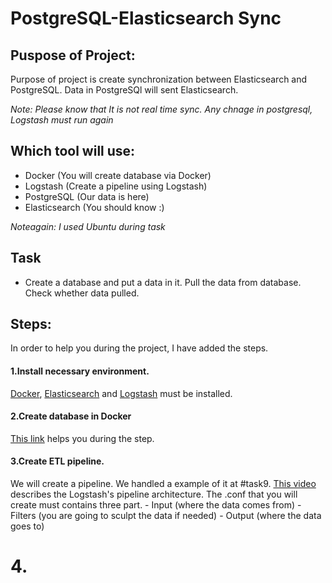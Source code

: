 # PostgreSQL-Elasticsearch Sync

## Puspose of Project:
Purpose of project is create synchronization between Elasticsearch and PostgreSQL. Data in PostgreSQl will sent Elasticsearch.

*_Note: Please know that It is not real time sync. Any chnage in postgresql, Logstash must run again_*

## Which tool will use:
* Docker (You will create database via Docker)
* Logstash (Create a pipeline using Logstash)
* PostgreSQL (Our data is here)
* Elasticsearch (You should know :)
  
*Noteagain: I used Ubuntu during task*

## Task 
* Create a database and put a data in it. Pull the data from database. Check whether data pulled.

## Steps:
In order to help you during the project, I have added the steps.

#### 1.Install necessary environment.

[Docker](https://docs.docker.com/engine/install/), [Elasticsearch](https://www.elastic.co/guide/en/elasticsearch/reference/current/install-elasticsearch.html) and  [Logstash](https://www.elastic.co/guide/en/logstash/current/installing-logstash.html) must be installed.

#### 2.Create database in Docker

[This link](https://dev.to/andre347/how-to-easily-create-a-postgres-database-in-docker-4moj) helps you during the step. 

#### 3.Create ETL pipeline.

We will create a pipeline. We handled a example of it at #task9.  [This video](https://www.youtube.com/watch?v=FPLHS9Pmgk0) describes the Logstash's pipeline architecture. The .conf that you will create must contains three part. 
      - Input (where the data comes from) 
      - Filters (you are going to sculpt the data if needed)
      - Output (where the data goes to)

# 4.












